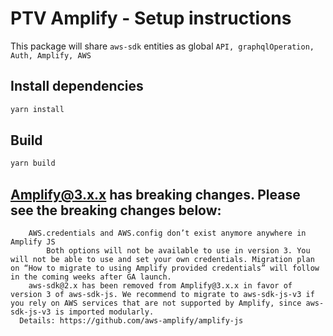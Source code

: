 # PTV Amplify - Setup instructions

This package will share `aws-sdk` entities as global  `API, graphqlOperation, Auth, Amplify, AWS` 

## Install dependencies
```bash
yarn install
```
## Build 
```bash
yarn build
```

## Amplify@3.x.x has breaking changes. Please see the breaking changes below:
```
    AWS.credentials and AWS.config don’t exist anymore anywhere in Amplify JS
        Both options will not be available to use in version 3. You will not be able to use and set your own credentials. Migration plan on “How to migrate to using Amplify provided credentials” will follow in the coming weeks after GA launch.
    aws-sdk@2.x has been removed from Amplify@3.x.x in favor of version 3 of aws-sdk-js. We recommend to migrate to aws-sdk-js-v3 if you rely on AWS services that are not supported by Amplify, since aws-sdk-js-v3 is imported modularly.
  Details: https://github.com/aws-amplify/amplify-js
```